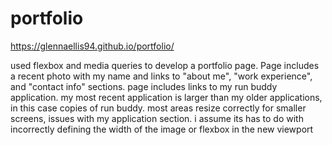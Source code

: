 # portfolio
https://glennaellis94.github.io/portfolio/

used flexbox and media queries to develop a portfolio page.
Page includes a recent photo with my name and links to "about me", "work experience", and "contact info" sections.
page includes links to my run buddy application.
my most recent application is larger than my older applications, in this case copies of run buddy.
most areas resize correctly for smaller screens, issues with my application section. i assume its has to do with incorrectly defining the width of the image or flexbox in the new viewport

